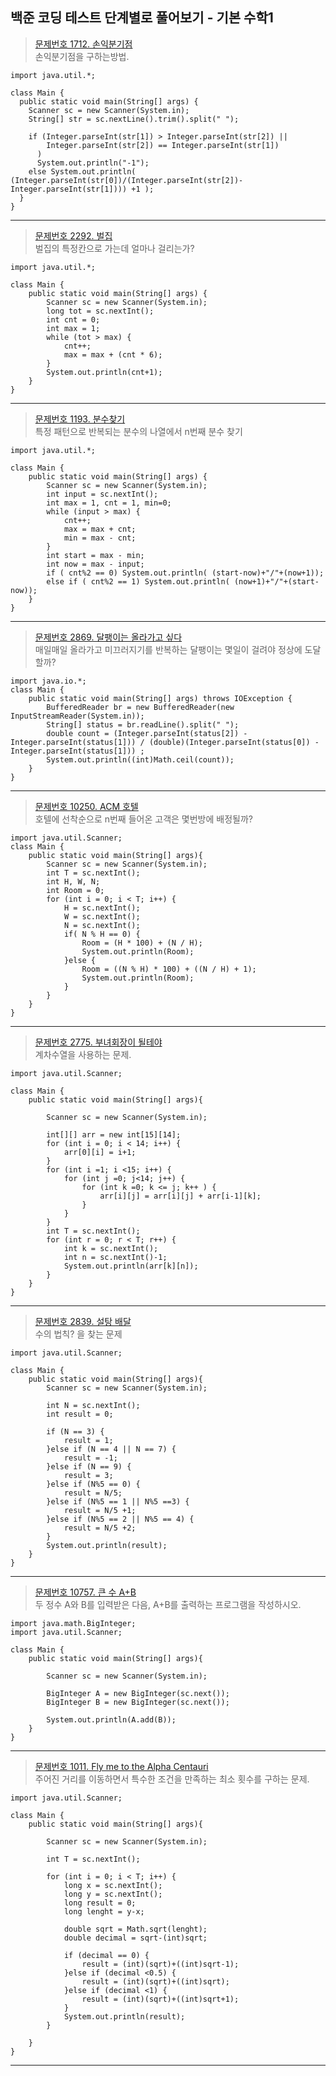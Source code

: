 ## 백준 코딩 테스트 단계별로 풀어보기 - 기본 수학1

>[문제번호 1712. 손익분기점](https://www.acmicpc.net/problem/1712)   
>손익분기점을 구하는방법.

    import java.util.*;

    class Main {
      public static void main(String[] args) {                    									
        Scanner sc = new Scanner(System.in);
        String[] str = sc.nextLine().trim().split(" ");

        if (Integer.parseInt(str[1]) > Integer.parseInt(str[2]) || 
            Integer.parseInt(str[2]) == Integer.parseInt(str[1])
          ) 
          System.out.println("-1");
        else System.out.println( (Integer.parseInt(str[0])/(Integer.parseInt(str[2])-Integer.parseInt(str[1]))) +1 );
      }
    }
---
>[문제번호 2292. 벌집](https://www.acmicpc.net/problem/2292)   
>벌집의 특정칸으로 가는데 얼마나 걸리는가?

    import java.util.*;

    class Main {
        public static void main(String[] args) {                    									
            Scanner sc = new Scanner(System.in);		
            long tot = sc.nextInt();
            int cnt = 0;
            int max = 1;		
            while (tot > max) {
                cnt++;
                max = max + (cnt * 6);
            }
            System.out.println(cnt+1);
        }
    }
---
>[문제번호 1193. 분수찾기](https://www.acmicpc.net/problem/1193)   
>특정 패턴으로 반복되는 분수의 나열에서 n번째 분수 찾기

    import java.util.*;

    class Main {
        public static void main(String[] args) {                    									
            Scanner sc = new Scanner(System.in);				
            int input = sc.nextInt();
            int max = 1, cnt = 1, min=0;		
            while (input > max) {
                cnt++;
                max = max + cnt;
                min = max - cnt;
            }
            int start = max - min;
            int now = max - input;
            if ( cnt%2 == 0) System.out.println( (start-now)+"/"+(now+1));			
            else if ( cnt%2 == 1) System.out.println( (now+1)+"/"+(start-now));
        }
    }
---
>[문제번호 2869. 달팽이는 올라가고 싶다](https://www.acmicpc.net/problem/2869)   
>매일매일 올라가고 미끄러지기를 반복하는 달팽이는 몇일이 걸려야 정상에 도달할까?

    import java.io.*;
    class Main {
        public static void main(String[] args) throws IOException {                    									
            BufferedReader br = new BufferedReader(new InputStreamReader(System.in));				
            String[] status = br.readLine().split(" ");		
            double count = (Integer.parseInt(status[2]) - Integer.parseInt(status[1])) / (double)(Integer.parseInt(status[0]) - Integer.parseInt(status[1])) ;
            System.out.println((int)Math.ceil(count));
        }
    }
---
>[문제번호 10250. ACM 호텔](https://www.acmicpc.net/problem/10250)   
>호텔에 선착순으로 n번째 들어온 고객은 몇번방에 배정될까?

    import java.util.Scanner;
    class Main {
        public static void main(String[] args){                    										
            Scanner sc = new Scanner(System.in);
            int T = sc.nextInt();
            int H, W, N;
            int Room = 0;
            for (int i = 0; i < T; i++) {		
                H = sc.nextInt();
                W = sc.nextInt(); 
                N = sc.nextInt(); 
                if( N % H == 0) {
                    Room = (H * 100) + (N / H);
                    System.out.println(Room);
                }else {
                    Room = ((N % H) * 100) + ((N / H) + 1);
                    System.out.println(Room);
                }
            }
        }
    }
---
>[문제번호 2775. 부녀회장이 될테야](https://www.acmicpc.net/problem/2775)   
>계차수열을 사용하는 문제.

    import java.util.Scanner;

    class Main {
        public static void main(String[] args){                    									
            
            Scanner sc = new Scanner(System.in);

            int[][] arr = new int[15][14];
            for (int i = 0; i < 14; i++) {			
                arr[0][i] = i+1;
            }
            for (int i =1; i <15; i++) {
                for (int j =0; j<14; j++) {
                    for (int k =0; k <= j; k++ ) {
                        arr[i][j] = arr[i][j] + arr[i-1][k];
                    }
                }
            }
            int T = sc.nextInt();
            for (int r = 0; r < T; r++) {
                int k = sc.nextInt();
                int n = sc.nextInt()-1;
                System.out.println(arr[k][n]);
            }
        }
    }
---
>[문제번호 2839. 설탕 배달](https://www.acmicpc.net/problem/2839)   
>수의 법칙? 을 찾는 문제

    import java.util.Scanner;

    class Main {
        public static void main(String[] args){                    									
            Scanner sc = new Scanner(System.in);

            int N = sc.nextInt();
            int result = 0;
            
            if (N == 3) {
                result = 1;
            }else if (N == 4 || N == 7) {
                result = -1;
            }else if (N == 9) {
                result = 3;
            }else if (N%5 == 0) {
                result = N/5;
            }else if (N%5 == 1 || N%5 ==3) {
                result = N/5 +1;
            }else if (N%5 == 2 || N%5 == 4) {
                result = N/5 +2;
            }
            System.out.println(result);
        }
    }
---
>[문제번호 10757. 큰 수 A+B](https://www.acmicpc.net/problem/10757)   
>두 정수 A와 B를 입력받은 다음, A+B를 출력하는 프로그램을 작성하시오.

    import java.math.BigInteger;
    import java.util.Scanner;

    class Main {
        public static void main(String[] args){                    									
            
            Scanner sc = new Scanner(System.in);

            BigInteger A = new BigInteger(sc.next());
            BigInteger B = new BigInteger(sc.next());
            
            System.out.println(A.add(B));
        }
    }
---
>[문제번호 1011. Fly me to the Alpha Centauri](https://www.acmicpc.net/problem/1011)   
>주어진 거리를 이동하면서 특수한 조건을 만족하는 최소 횟수를 구하는 문제.

    import java.util.Scanner;

    class Main {
        public static void main(String[] args){                    									
            
            Scanner sc = new Scanner(System.in);
            
            int T = sc.nextInt();
            
            for (int i = 0; i < T; i++) {
                long x = sc.nextInt();
                long y = sc.nextInt();
                long result = 0;
                long lenght = y-x;
                
                double sqrt = Math.sqrt(lenght);
                double decimal = sqrt-(int)sqrt;
                
                if (decimal == 0) {
                    result = (int)(sqrt)+((int)sqrt-1);
                }else if (decimal <0.5) {
                    result = (int)(sqrt)+((int)sqrt);
                }else if (decimal <1) {
                    result = (int)(sqrt)+((int)sqrt+1);
                }
                System.out.println(result);
            }
            
        }
    }
---